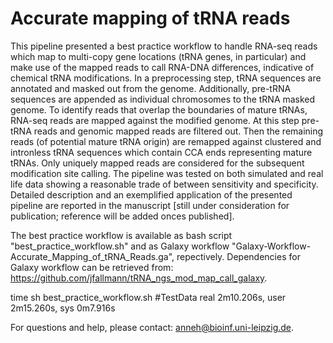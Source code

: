 # Accurate mapping of tRNA reads

This pipeline presented a best practice workflow to handle RNA-seq reads which map to multi-copy gene locations (tRNA genes, in particular) and make use of the mapped reads to call RNA-DNA differences, indicative of chemical tRNA modifications. In a preprocessing step, tRNA sequences are annotated and masked out from the genome. Additionally, pre-tRNA sequences are appended as individual chromosomes to the tRNA masked genome. To identify reads that overlap the boundaries of mature tRNAs, RNA-seq reads are mapped against the modified genome. At this step pre-tRNA reads and genomic mapped reads are filtered out. Then the remaining reads (of potential mature tRNA origin) are remapped against clustered and intronless tRNA sequences which contain CCA ends representing mature tRNAs. Only uniquely mapped reads are considered for the subsequent modification site calling. The pipeline was tested on both simulated and real life data showing a reasonable trade of between sensitivity and specificity. Detailed description and an exemplified application of the presented pipeline are reported in the manuscript [still under consideration for publication; reference will be added onces published].

The best practice workflow is available as bash script "best_practice_workflow.sh" and as Galaxy workflow "Galaxy-Workflow-Accurate_Mapping_of_tRNA_Reads.ga", repectively. Dependencies for Galaxy workflow can be retrieved from: https://github.com/jfallmann/tRNA_ngs_mod_map_call_galaxy.


time sh best_practice_workflow.sh #TestData
real	2m10.206s, user	2m15.260s, sys	0m7.916s


For questions and help, please contact: anneh@bioinf.uni-leipzig.de.
